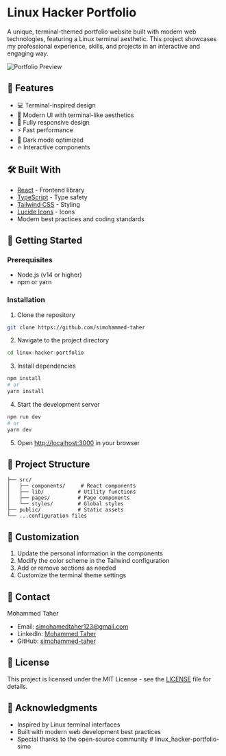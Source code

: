 # Linux Hacker Portfolio

A unique, terminal-themed portfolio website built with modern web technologies, featuring a Linux terminal aesthetic. This project showcases my professional experience, skills, and projects in an interactive and engaging way.

![Portfolio Preview](public/preview.png)

## 🚀 Features

- 💻 Terminal-inspired design
- 🎨 Modern UI with terminal-like aesthetics
- 📱 Fully responsive design
- ⚡ Fast performance
- 🌙 Dark mode optimized
- 🔥 Interactive components

## 🛠️ Built With

- [React](https://reactjs.org/) - Frontend library
- [TypeScript](https://www.typescriptlang.org/) - Type safety
- [Tailwind CSS](https://tailwindcss.com/) - Styling
- [Lucide Icons](https://lucide.dev/) - Icons
- Modern best practices and coding standards

## 🚦 Getting Started

### Prerequisites

- Node.js (v14 or higher)
- npm or yarn

### Installation

1. Clone the repository
```bash
git clone https://github.com/simohammed-taher
```

2. Navigate to the project directory
```bash
cd linux-hacker-portfolio
```

3. Install dependencies
```bash
npm install
# or
yarn install
```

4. Start the development server
```bash
npm run dev
# or
yarn dev
```

5. Open [http://localhost:3000](http://localhost:3000) in your browser

## 📁 Project Structure

```
├── src/
│   ├── components/     # React components
│   ├── lib/           # Utility functions
│   ├── pages/         # Page components
│   └── styles/        # Global styles
├── public/            # Static assets
└── ...configuration files
```

## 🎨 Customization

1. Update the personal information in the components
2. Modify the color scheme in the Tailwind configuration
3. Add or remove sections as needed
4. Customize the terminal theme settings

## 📝 Contact

Mohammed Taher
- Email: simohamedtaher123@gmail.com
- LinkedIn: [Mohammed Taher](https://www.linkedin.com/in/mohammed-taher-/)
- GitHub: [simohammed-taher](https://github.com/simohammed-taher)

## 📄 License

This project is licensed under the MIT License - see the [LICENSE](LICENSE) file for details.

## 🙏 Acknowledgments

- Inspired by Linux terminal interfaces
- Built with modern web development best practices
- Special thanks to the open-source community
#   l i n u x _ h a c k e r - p o r t f o l i o - s i m o 
 
 